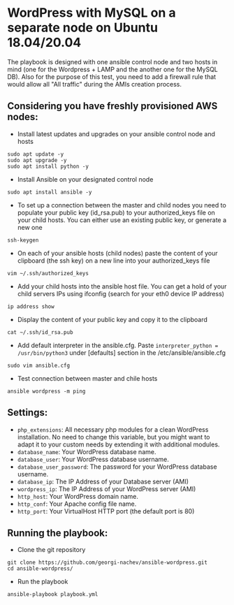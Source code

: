 # WordPress with MySQL on a separate node on Ubuntu 18.04/20.04

The playbook is designed with one ansible control node and two hosts in mind (one for the Wordpress + LAMP and the another one for the MySQL DB). Also for the purpose of this test, you need to add a firewall rule that would allow all "All traffic" during the AMIs creation process.

## Considering you have freshly provisioned AWS nodes:

- Install latest updates and upgrades on your ansible control node and hosts
```shell
sudo apt update -y
sudo apt upgrade -y
sudo apt install python -y
```
- Install Ansible on your designated control node
```shell
sudo apt install ansible -y
```
- To set up a connection between the master and child nodes you need to populate your public key (id_rsa.pub) to your authorized_keys file on your child hosts. You can either use an existing public key, or generate a new one 
 ```shell
 ssh-keygen
 ```
 - On each of your ansible hosts (child nodes) paste the content of your clipboard (the ssh key) on a new line into your authorized_keys file
```shell
vim ~/.ssh/authorized_keys
```
- Add your child hosts into the ansible host file. You can get a hold of your child servers IPs using ifconfig (search for your eth0 device IP address)
```shell
ip address show
```
- Display the content of your public key and copy it to the clipboard
 ```shell
cat ~/.ssh/id_rsa.pub
```
- Add default interpreter in the ansible.cfg. Paste `interpreter_python = /usr/bin/python3` under [defaults] section in the /etc/ansible/ansible.cfg
```shell
sudo vim ansible.cfg
```
- Test connection between master and chile hosts
```shell
ansible wordpress -m ping
```

## Settings:

- `php_extensions`:  All necessary php modules for a clean WordPress installation. No need to change this variable, but you might want to adapt it to your custom needs by extending it with additional modules.  
- `database_name`: Your WordPress database name.
- `database_user`: Your WordPress database username.
- `database_user_password`: The password for your WordPress database username.
- `database_ip`: The IP Address of your Database server (AMI)
- `wordpress_ip`: The IP Address of your WordPress server (AMI)
- `http_host`: Your WordPress domain name.
- `http_conf`: Your Apache config file name.
- `http_port`: Your VirtualHost HTTP port (the default port is 80)

## Running the playbook:

- Clone the git repository
```shell
git clone https://github.com/georgi-nachev/ansible-wordpress.git
cd ansible-wordpress/
``` 
- Run the playbook
```shell
ansible-playbook playbook.yml
```
